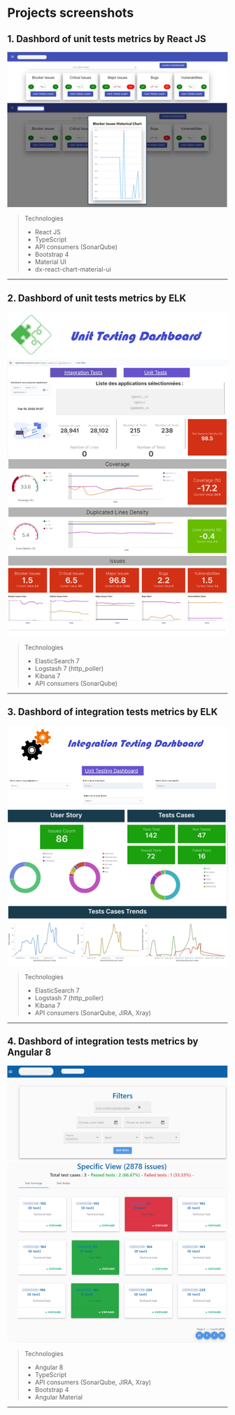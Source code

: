 # Projects screenshots

## 1. Dashbord of unit tests metrics by React JS

![Unit_Test_React!](img/poc.png "Unit Test")

> Technologies
>
> - React JS
> - TypeScript
> - API consumers (SonarQube)
> - Bootstrap 4
> - Material UI
> - dx-react-chart-material-ui

***

## 2. Dashbord of unit tests metrics by ELK

![Unit_Test_ELK!](img/unit_testing_dashboard.png "Unit Test")
![Unit_Test_ELK!](img/test.png "Unit Test")

> Technologies
>
> - ElasticSearch 7
> - Logstash 7 (http_poller)
> - Kibana 7
> - API consumers (SonarQube)

***

## 3. Dashbord of integration tests metrics by ELK

![Integration_Test_ELK!](img/elk_form.png "Integration Test")
![Integration_Test_ELK!](img/elk.png "Integration Test")

> Technologies
>
> - ElasticSearch 7
> - Logstash 7 (http_poller)
> - Kibana 7
> - API consumers (SonarQube, JIRA, Xray)

***

## 4. Dashbord of integration tests metrics by Angular 8

![Integration_Test_Angular!](img/dashboard_form.png "Integration Test")
![Integration_Test_Angular!](img/dashboard.png "Integration Test")

> Technologies
>
> - Angular 8
> - TypeScript
> - API consumers (SonarQube, JIRA, Xray)
> - Bootstrap 4
> - Angular Material

***

